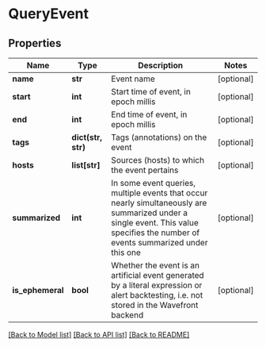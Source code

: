 # QueryEvent

## Properties
Name | Type | Description | Notes
------------ | ------------- | ------------- | -------------
**name** | **str** | Event name | [optional] 
**start** | **int** | Start time of event, in epoch millis | [optional] 
**end** | **int** | End time of event, in epoch millis | [optional] 
**tags** | **dict(str, str)** | Tags (annotations) on the event | [optional] 
**hosts** | **list[str]** | Sources (hosts) to which the event pertains | [optional] 
**summarized** | **int** | In some event queries, multiple events that occur nearly simultaneously are summarized under a single event.  This value specifies the number of events summarized under this one | [optional] 
**is_ephemeral** | **bool** | Whether the event is an artificial event generated by a literal expression or alert backtesting, i.e. not stored in the Wavefront backend | [optional] 

[[Back to Model list]](../README.md#documentation-for-models) [[Back to API list]](../README.md#documentation-for-api-endpoints) [[Back to README]](../README.md)


